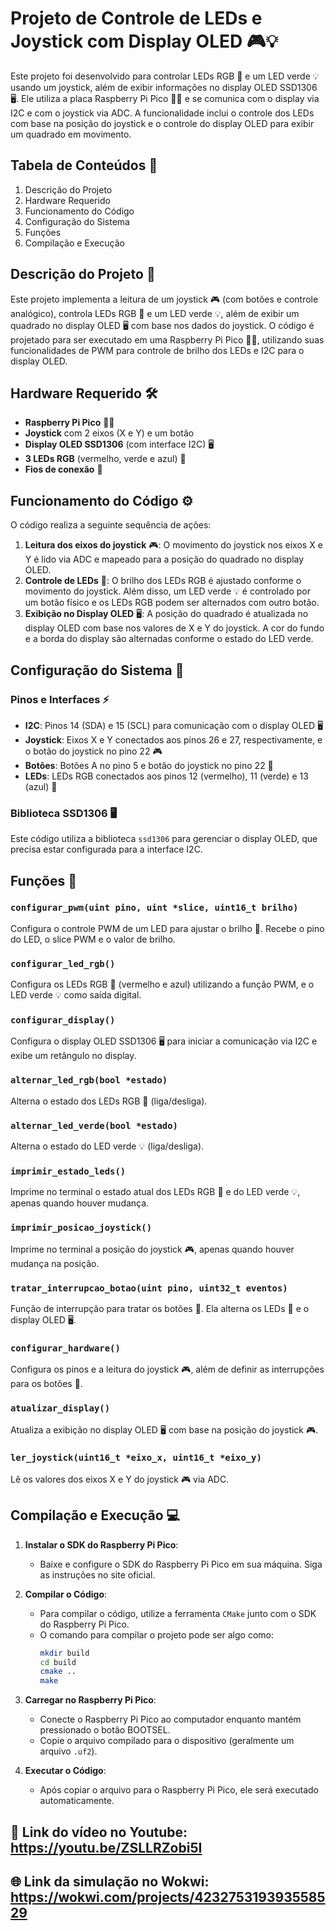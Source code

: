 # Projeto de Controle de LEDs e Joystick com Display OLED 🎮💡

Este projeto foi desenvolvido para controlar LEDs RGB 🌈 e um LED verde 💡 usando um joystick, além de exibir informações no display OLED SSD1306 🖥️. Ele utiliza a placa Raspberry Pi Pico 🧑‍💻 e se comunica com o display via I2C e com o joystick via ADC. A funcionalidade inclui o controle dos LEDs com base na posição do joystick e o controle do display OLED para exibir um quadrado em movimento.

## Tabela de Conteúdos 📑
1. Descrição do Projeto
2. Hardware Requerido
3. Funcionamento do Código
4. Configuração do Sistema
5. Funções
6. Compilação e Execução

## Descrição do Projeto 📝
Este projeto implementa a leitura de um joystick 🎮 (com botões e controle analógico), controla LEDs RGB 🌈 e um LED verde 💡, além de exibir um quadrado no display OLED 🖥️ com base nos dados do joystick. O código é projetado para ser executado em uma Raspberry Pi Pico 🧑‍💻, utilizando suas funcionalidades de PWM para controle de brilho dos LEDs e I2C para o display OLED.

## Hardware Requerido 🛠️
- **Raspberry Pi Pico** 🧑‍💻
- **Joystick** com 2 eixos (X e Y) e um botão
- **Display OLED SSD1306** (com interface I2C) 🖥️
- **3 LEDs RGB** (vermelho, verde e azul) 🌈
- **Fios de conexão** 🔌

## Funcionamento do Código ⚙️
O código realiza a seguinte sequência de ações:
1. **Leitura dos eixos do joystick** 🎮: O movimento do joystick nos eixos X e Y é lido via ADC e mapeado para a posição do quadrado no display OLED.
2. **Controle de LEDs** 🌈: O brilho dos LEDs RGB é ajustado conforme o movimento do joystick. Além disso, um LED verde 💡 é controlado por um botão físico e os LEDs RGB podem ser alternados com outro botão.
3. **Exibição no Display OLED** 🖥️: A posição do quadrado é atualizada no display OLED com base nos valores de X e Y do joystick. A cor do fundo e a borda do display são alternadas conforme o estado do LED verde.

## Configuração do Sistema 🔧
### Pinos e Interfaces ⚡
- **I2C**: Pinos 14 (SDA) e 15 (SCL) para comunicação com o display OLED 🖥️
- **Joystick**: Eixos X e Y conectados aos pinos 26 e 27, respectivamente, e o botão do joystick no pino 22 🎮
- **Botões**: Botões A no pino 5 e botão do joystick no pino 22 🔘
- **LEDs**: LEDs RGB conectados aos pinos 12 (vermelho), 11 (verde) e 13 (azul) 🌈

### Biblioteca SSD1306 🖥️
Este código utiliza a biblioteca `ssd1306` para gerenciar o display OLED, que precisa estar configurada para a interface I2C.

## Funções 🔧
### `configurar_pwm(uint pino, uint *slice, uint16_t brilho)`
Configura o controle PWM de um LED para ajustar o brilho 🌈. Recebe o pino do LED, o slice PWM e o valor de brilho.

### `configurar_led_rgb()`
Configura os LEDs RGB 🌈 (vermelho e azul) utilizando a função PWM, e o LED verde 💡 como saída digital.

### `configurar_display()`
Configura o display OLED SSD1306 🖥️ para iniciar a comunicação via I2C e exibe um retângulo no display.

### `alternar_led_rgb(bool *estado)`
Alterna o estado dos LEDs RGB 🌈 (liga/desliga).

### `alternar_led_verde(bool *estado)`
Alterna o estado do LED verde 💡 (liga/desliga).

### `imprimir_estado_leds()`
Imprime no terminal o estado atual dos LEDs RGB 🌈 e do LED verde 💡, apenas quando houver mudança.

### `imprimir_posicao_joystick()`
Imprime no terminal a posição do joystick 🎮, apenas quando houver mudança na posição.

### `tratar_interrupcao_botao(uint pino, uint32_t eventos)`
Função de interrupção para tratar os botões 🔘. Ela alterna os LEDs 🌈 e o display OLED 🖥️.

### `configurar_hardware()`
Configura os pinos e a leitura do joystick 🎮, além de definir as interrupções para os botões 🔘.

### `atualizar_display()`
Atualiza a exibição no display OLED 🖥️ com base na posição do joystick 🎮.

### `ler_joystick(uint16_t *eixo_x, uint16_t *eixo_y)`
Lê os valores dos eixos X e Y do joystick 🎮 via ADC.

## Compilação e Execução 💻
1. **Instalar o SDK do Raspberry Pi Pico**:
   - Baixe e configure o SDK do Raspberry Pi Pico em sua máquina. Siga as instruções no site oficial.
   
2. **Compilar o Código**:
   - Para compilar o código, utilize a ferramenta `CMake` junto com o SDK do Raspberry Pi Pico.
   - O comando para compilar o projeto pode ser algo como:
     ```bash
     mkdir build
     cd build
     cmake ..
     make
     ```

3. **Carregar no Raspberry Pi Pico**:
   - Conecte o Raspberry Pi Pico ao computador enquanto mantém pressionado o botão BOOTSEL.
   - Copie o arquivo compilado para o dispositivo (geralmente um arquivo `.uf2`).

4. **Executar o Código**:
   - Após copiar o arquivo para o Raspberry Pi Pico, ele será executado automaticamente.

## 🎥 Link do vídeo no Youtube: https://youtu.be/ZSLLRZobi5I

## 🌐 Link da simulação no Wokwi:  https://wokwi.com/projects/423275319393558529
